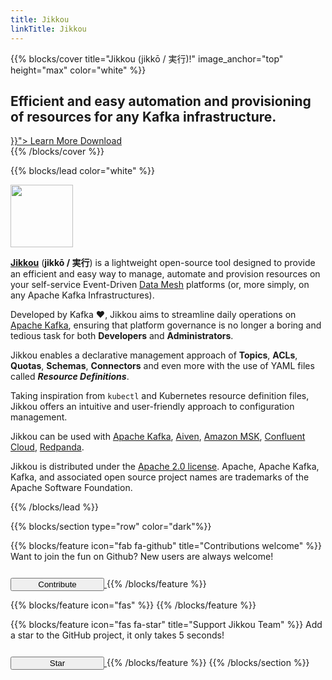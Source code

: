 ```yaml
---
title: Jikkou
linkTitle: Jikkou
---
```

{{% blocks/cover title="Jikkou (jikkō / 実行)!" image_anchor="top" height="max" color="white" %}}
<div class="mx-auto">
	<h2 class="mb-5">Efficient and easy automation and provisioning of resources for any Kafka infrastructure.</h2>
	<a class="btn btn-lg btn-secondary mr-3 mb-4" href="{{< relref "/docs" >}}">
	Learn More <i class="fas fa-arrow-alt-circle-right ml-2"></i>
	</a>
	<a class="btn btn-lg btn-github mr-3 mb-4" href="https://github.com/streamthoughts/jikkou">
		Download <i class="fab fa-github ml-2 "></i>
	</a>
</div>
{{% /blocks/cover %}}

{{% blocks/lead color="white" %}}

[<img src="./images/jikkou-no-title-logo-450px.png" width="100px"/>](./images/jikkou-no-title-logo-450px.png)

**[Jikkou](https://github.com/streamthoughts/jikkou)** (**jikkō / 実行**) is a lightweight open-source tool designed to
provide an efficient and easy way to manage, automate and provision resources on your self-service Event-Driven
[Data Mesh](https://martinfowler.com/articles/data-mesh-principles.html) platforms (or, more simply, on any Apache Kafka Infrastructures).

Developed by Kafka ❤️, Jikkou aims to streamline daily operations on [Apache Kafka](https://kafka.apache.org/documentation/),
ensuring that platform governance is no longer a boring and tedious task for both **Developers** and **Administrators**.

Jikkou enables a declarative management approach of **Topics**, **ACLs**, **Quotas**, **Schemas**, **Connectors** and
even more with the use of YAML files called **_Resource Definitions_**.

Taking inspiration from `kubectl` and Kubernetes resource definition files, Jikkou offers an intuitive and user-friendly approach to configuration management.

Jikkou can be used with [Apache Kafka](https://kafka.apache.org/), [Aiven](https://aiven.io/kafka), [Amazon MSK](https://aws.amazon.com/fr/msk/), [Confluent Cloud](https://www.confluent.io/confluent-cloud/), [Redpanda](https://redpanda.com/).

Jikkou is distributed under the [Apache 2.0 license](http://www.apache.org/licenses/LICENSE-2.0). Apache, Apache Kafka, Kafka, and associated open source project names are trademarks of the Apache Software Foundation.

{{% /blocks/lead %}}

{{% blocks/section type="row" color="dark"%}}

{{% blocks/feature icon="fab fa-github" title="Contributions welcome" %}}
Want to join the fun on Github? New users are always welcome!

<a class="text-white" href="docs/contribution-guidelines/">
	<button type="button" class="btn btn-github" style="width:150px; margin-top: 12px;">Contribute</button>
</a>
{{% /blocks/feature %}}

{{% blocks/feature icon="fas"  %}}
{{% /blocks/feature %}}

{{% blocks/feature icon="fas fa-star" title="Support Jikkou Team" %}}
Add a star to the GitHub project, it only takes 5 seconds!

<a class="text-white" href="https://github.com/streamthoughts/jikkou">
	<button type="button" class="btn btn-github" style="width:150px; margin-top: 12px;">Star</button>
</a>
{{% /blocks/feature %}}
{{% /blocks/section %}}
